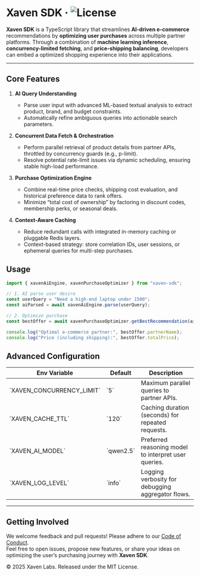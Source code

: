 # Xaven SDK &middot; ![License](https://img.shields.io/badge/license-MIT-green)


**Xaven SDK** is a TypeScript library that streamlines **AI-driven e-commerce** recommendations by **optimizing user purchases** across multiple partner platforms. Through a combination of **machine learning inference**, **concurrency-limited fetching**, and **price-shipping balancing**, developers can embed a optimized shopping experience into their applications.

---

## Core Features

1. **AI Query Understanding**  
   - Parse user input with advanced ML-based textual analysis to extract product, brand, and budget constraints.  
   - Automatically refine ambiguous queries into actionable search parameters.

2. **Concurrent Data Fetch & Orchestration**  
   - Perform parallel retrieval of product details from partner APIs, throttled by concurrency guards (e.g., p-limit).  
   - Resolve potential rate-limit issues via dynamic scheduling, ensuring stable high-load performance.

3. **Purchase Optimization Engine**  
   - Combine real-time price checks, shipping cost evaluation, and historical preference data to rank offers.  
   - Minimize “total cost of ownership” by factoring in discount codes, membership perks, or seasonal deals.

4. **Context-Aware Caching**  
   - Reduce redundant calls with integrated in-memory caching or pluggable Redis layers.  
   - Context-based strategy: store correlation IDs, user sessions, or ephemeral queries for multi-step purchases.
   

## Usage

```ts
import { xavenAiEngine, xavenPurchaseOptimizer } from "xaven-sdk";

// 1. AI parse user desire
const userQuery = "Need a high-end laptop under 1500";
const aiParsed = await xavenAiEngine.parse(userQuery);

// 2. Optimize purchase
const bestOffer = await xavenPurchaseOptimizer.getBestRecommendation(aiParsed);

console.log("Optimal e-commerce partner:", bestOffer.partnerName);
console.log("Price (including shipping):", bestOffer.totalPrice);
```

## Advanced Configuration

| Env Variable                    | Default  | Description                                           |
|--------------------------------|----------|-------------------------------------------------------|
| \`XAVEN_CONCURRENCY_LIMIT\`    | \`5\`      | Maximum parallel queries to partner APIs.             |
| \`XAVEN_CACHE_TTL\`            | \`120\`    | Caching duration (seconds) for repeated requests.     |
| \`XAVEN_AI_MODEL\`             | \`qwen2.5\` | Preferred reasoning model to interpret user queries.  |
| \`XAVEN_LOG_LEVEL\`            | \`info\`   | Logging verbosity for debugging aggregator flows.     |

---

## Getting Involved

We welcome feedback and pull requests! Please adhere to our [Code of Conduct](./CODE_OF_CONDUCT.md).  
Feel free to open issues, propose new features, or share your ideas on optimizing the user’s purchasing journey with **Xaven SDK**.

© 2025 Xaven Labs. Released under the MIT License.
